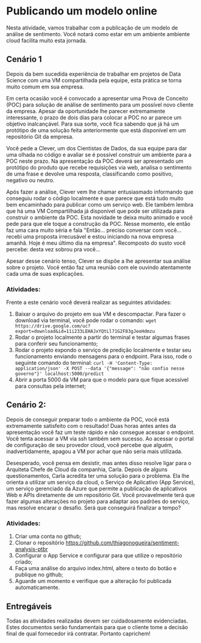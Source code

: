 # Publicando um modelo online

Nesta atividade, vamos trabalhar com a publicação de um modelo de análise de sentimento. Você notará como estar em um ambiente ambiente cloud facilita muito esta jornada.

## Cenário 1

Depois da bem sucedida experiência de trabalhar em projetos de Data Science com uma VM compartilhada pela equipe, esta prática se torna muito comum em sua empresa.

Em certa ocasião você é convocado a apresentar uma Prova de Conceito (POC) para solução de análise de sentimento para um possível novo cliente da empresa. Apesar da oportunidade lhe parecer extremamente interessante, o prazo de dois dias para colocar a POC no ar parece um objetivo inalcançável. Para sua sorte, você fica sabendo que já há um protótipo de uma solução feita anteriormente que está disponível em um repositório Git da empresa.

Você pede a Clever, um dos Cientistas de Dados, da sua equipe para dar uma olhada no código e avaliar se é possível construir um ambiente para a POC neste prazo. Na apresentação da POC deverá ser apresentado um protótipo do produto que recebe requisições via web, analisa o sentimento de uma frase e devolve uma resposta, classificando como positivo, negativo ou neutro.

Após fazer a análise, Clever vem lhe chamar entusiasmado informando que conseguiu rodar o código localmente e que parece que está tudo muito bem encaminhado para publicar como um serviço web. Ele também lembra que há uma VM Compartilhada já disponível que pode ser utilizada para construir o ambiente da POC. Esta novidade te deixa muito animado e você pede para que ele toque a construção da POC. Nesse momento, ele então faz uma cara muito séria e fala "Então... preciso conversar com você... recebi uma proposta irrecusável e estou iniciando na nova empresa amanhã. Hoje é meu último dia na empresa". Recomposto do susto você percebe: desta vez sobrou pra você...

Apesar desse cenário tenso, Clever se dispõe a lhe apresentar sua análise sobre o projeto. Você então faz uma reunião com ele ouvindo atentamente cada uma de suas explicações.

### Atividades:

Frente a este cenário você deverá realizar as seguintes atividades:

1. Baixar o arquivo do projeto em sua VM e descompactar. Para fazer o download via terminal, você pode rodar o comando:
   ``wget https://drive.google.com/uc?export=download&id=11i233LEHAJxYQtLl71G2F83gJeoHdmzu``
2. Rodar o projeto localmente a partir do terminal e testar algumas frases para conferir seu funcionamento;
3. Rodar o projeto expondo o serviço de predição localmente e testar seu funcionamento enviando mensagens para o endpoint. Para isso, rode o seguinte comando do terminal:
   ``curl -H 'Content-Type: application/json' -X POST --data '{"message": "não confio nesse governo"}' localhost:5000/predict``
4. Abrir a porta 5000 da VM para que o modelo para que fique acessível para consultas pela internet;

## Cenário 2:

Depois de conseguir preparar todo o ambiente da POC, você está extremamente satisfeito com o resultado! Duas horas  antes antes da apresentação você faz um teste rápido e não consegue acessar o endpoint. Você tenta acessar a VM via ssh também sem sucesso. Ao acessar o portal de configuração de seu provedor cloud, você percebe que alguém, inadvertidamente, apagou a VM por achar que não seria mais utilizada.

Desesperado, você pensa em desistir, mas antes disso resolve ligar para o Arquiteta Chefe de Cloud da companhia, Carla. Depois de alguns questionamentos, Carla acredita ter uma solução para o problema. Ela lhe orienta a utilizar um serviço da cloud, o Serviço de Aplicativo (App Service), um serviço gerenciado da Azure que permite a publicação de aplicativos Web e APIs diretamente de um repositório Git. Você provavelmente terá que fazer algumas alterações no projeto para adaptar aos padrões do serviço, mas resolve encarar o desafio. Será que conseguirá finalizar a tempo?

### Atividades:

1. Criar uma conta no github;
2. Clonar o repositório
https://github.com/thiagonogueira/sentiment-analysis-ptbr
4. Configurar o App Service e configurar para que utilize o repositório criado;
5. Faça uma análise do arquivo index.html, altere o texto do botão e publique no github;
6. Aguarde um momento e verifique que a alteração foi publicada automaticamente.


## Entregáveis

Todas as atividades realizadas devem ser cuidadosamente evidenciadas. Estes documentos serão fundamentais para que o cliente tome a decisão final de qual fornecedor irá contratar. Portanto caprichem!
